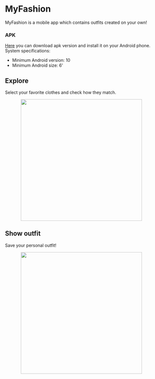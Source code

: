 # MyFashion
MyFashion is a mobile app which contains outfits created on your own!

### APK
[Here](https://github.com/HelenaMaslowska/MyFashion/blob/main/app-debug.apk) you can download apk version and install it on your Android phone. 
System specifications:
- Minimum Android version: 10
- Minimum Android size: 6'

## Explore 
Select your favorite clothes and check how they match.
<p align="center">
<img src="https://github.com/HelenaMaslowska/MyFashion/assets/44245185/0a92c877-635e-4a02-90fe-344876c92bad"  width="400">
</p>

## Show outfit
Save your personal outfit!
<p align="center">
<img src="https://github.com/HelenaMaslowska/MyFashion/assets/44245185/a34e25f8-ba86-44fe-a3e0-c274a20057a0" width="400">
  </p>
  
